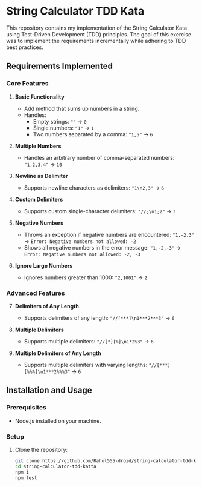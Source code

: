 # String Calculator TDD Kata

This repository contains my implementation of the String Calculator Kata using Test-Driven Development (TDD) principles. The goal of this exercise was to implement the requirements incrementally while adhering to TDD best practices.

## Requirements Implemented

### Core Features
1. **Basic Functionality**
   - Add method that sums up numbers in a string.
   - Handles:
     - Empty strings: `""` → `0`
     - Single numbers: `"1"` → `1`
     - Two numbers separated by a comma: `"1,5"` → `6`

2. **Multiple Numbers**
   - Handles an arbitrary number of comma-separated numbers: `"1,2,3,4"` → `10`

3. **Newline as Delimiter**
   - Supports newline characters as delimiters: `"1\n2,3"` → `6`

4. **Custom Delimiters**
   - Supports custom single-character delimiters: `"//;\n1;2"` → `3`

5. **Negative Numbers**
   - Throws an exception if negative numbers are encountered: `"1,-2,3"` → `Error: Negative numbers not allowed: -2`
   - Shows all negative numbers in the error message: `"1,-2,-3"` → `Error: Negative numbers not allowed: -2, -3`

6. **Ignore Large Numbers**
   - Ignores numbers greater than 1000: `"2,1001"` → `2`

### Advanced Features
7. **Delimiters of Any Length**
   - Supports delimiters of any length: `"//[***]\n1***2***3"` → `6`

8. **Multiple Delimiters**
   - Supports multiple delimiters: `"//[*][%]\n1*2%3"` → `6`

9. **Multiple Delimiters of Any Length**
   - Supports multiple delimiters with varying lengths: `"//[***][%%%]\n1***2%%%3"` → `6`

## Installation and Usage

### Prerequisites
- Node.js installed on your machine.

### Setup
1. Clone the repository:
   ```bash
   git clone https://github.com/Rahul555-droid/string-calculator-tdd-katta.git
   cd string-calculator-tdd-katta
   npm i
   npm test
   ```
